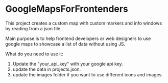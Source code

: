 # GoogleMapsForFrontenders
This project creates a custom map with custom markers and info windows by reading from a json file. 

Main purpose is to help frontend developers or web designers to use google maps to showcase a list of data without using JS.

What do you need to use it:
1. Update the "your_api_key" with your google api key.
2. update the data in projects.json.
3. update the images folder if you want to use different icons and images.

